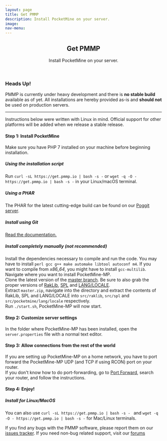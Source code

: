 ```yaml
---
layout: page
title: Get PMMP
description: Install PocketMine on your server.
image:
nav-menu:
---
```


<section id="main" class="container">
    <header>
        <h2>Get PMMP</h2>
        <p>Install PocketMine on your server.</p>
    </header>
    <div class="row">
        <div class="12u">
        <!-- Text -->
            <section class="box">
                <h3>Heads Up!</h3>
                <p>PMMP is currently under heavy development and there is <strong>no stable build</strong> available as of yet. All installations are hereby provided as-is and <strong>should not</strong> be used on production servers.</p>
                <hr>
                <p>Instructions below were written with Linux in mind. Official support for other platforms will be added when we release a stable release.</p>
                <h4><strong>Step 1: Install PocketMine</strong></h4>
                <p>Make sure you have PHP 7 installed on your machine before beginning installation.</p>
                <h5><strong>Using the installation script</strong></h5>
                <p>Run <code>curl -sL https://get.pmmp.io | bash -s -</code> or <code>wget -q -O - https://get.pmmp.io | bash -s -</code> in your Linux/macOS terminal.</p>
                <h5><strong>Using a PHAR</strong></h5>
                <p>The PHAR for the latest cutting-edge build can be found on our <a href="https://poggit.pmmp.io/get.pmmp/html">Poggit server</a>.</p>
                <h5><strong>Install using Git</strong></h5>
                <p><a href="http://pmmp.readthedocs.io/en/rtfd/installation.html#installing-manually" target="_blank">Read the documentation.</a></p>
                <h5><strong>Install completely manually (not recommended)</strong></h5>
                <p>
                Install the dependencies necessary to compile and run the code. You may have to install <code>perl gcc g++ make automake libtool autoconf m4</code>. If you want to compile from <em>x86_64</em>, you might have to install <code>gcc-multilib</code>.<br/>
                Navigate where you want to install PocketMine-MP. <br/>
                Clone the latest version of the <a href="https://github.com/pmmp/PocketMine-MP/archive/master.zip" target="_blank">master branch</a>. Be sure to also grab the proper versions of <a href="https://github.com/pmmp/RakLib" target="_blank">RakLib</a>, <a href="https://github.com/pmmp/PocketMine-SPL" target="_blank">SPL</a> and <a href="https://github.com/pmmp/PocketMine-Language" target="_blank">LANG/LOCALE</a>.<br/>
                Extract <code>master.zip</code>, navigate into the directory and extract the contents of RakLib, SPL and LANG/LOCALE into <code>src/raklib</code>, <code>src/spl</code> and <code>src/pocketmine/lang/locale</code> respectively.<br/>
                Run <code>./start.sh</code>, PocketMine-MP will now start.<br/>
                </p>
                <h4><strong>Step 2: Customize server settings</strong></h4>
                <p>In the folder where PocketMine-MP has been installed, open the <code>server.properties</code> file with a normal text editor.</p>
                <h4><strong>Step 3: Allow connections from the rest of the world</strong></h4>
                <p>
                If you are setting up PocketMine-MP on a home network, you have to port forward the PocketMine-MP UDP (and TCP if using RCON) port on your router.<br>
                If you don't know how to do port-forwarding, go to <a href="http://portforward.com/" target="_blank">Port Forward</a>, search your router, and follow the instructions.
                </p>
                <h4><strong>Step 4: Enjoy!</strong></h4>
                <h5><strong>Install for Linux/MacOS</strong></h5>
                <p>You can also use <code>curl -sL https://get.pmmp.io | bash -s - </code> and 
                <code>wget -q -O - https://get.pmmp.io | bash -s -</code> for Mac/Linux terminals.</p>
                <p>If you find any bugs with the PMMP software, please report them on our <a href="https://github.com/pmmp/PocketMine-MP/issues">issues tracker</a>. If you need non-bug related support, visit our <a href="https://forums.pmmp.io">forums</a></p>         
            </section>
        </div>
    </div>
</section>
